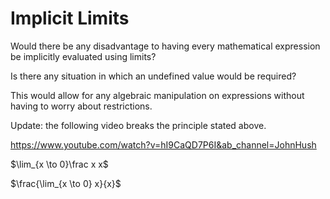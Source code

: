 # Implicit Limits

Would there be any disadvantage to having every mathematical expression be implicitly evaluated using limits?

Is there any situation in which an undefined value would be required?

This would allow for any algebraic manipulation on expressions without having to worry about restrictions.

Update: the following video breaks the principle stated above.

<https://www.youtube.com/watch?v=hI9CaQD7P6I&ab_channel=JohnHush>

$\lim_{x \to 0}\frac x x$

$\frac{\lim_{x \to 0} x}{x}$

